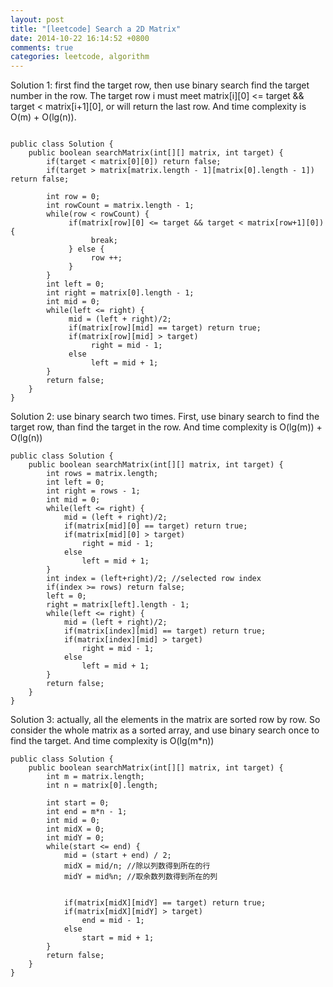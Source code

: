 ```yaml
---
layout: post
title: "[leetcode] Search a 2D Matrix"
date: 2014-10-22 16:14:52 +0800
comments: true
categories: leetcode, algorithm
---
```


Solution 1: first find the target row, then use binary search find the target number in the row. The target row i must meet matrix[i][0] <= target && target < matrix[i+1][0], or will return the last row.
And time complexity is O(m) + O(lg(n)).

```

public class Solution {
    public boolean searchMatrix(int[][] matrix, int target) {
        if(target < matrix[0][0]) return false;
        if(target > matrix[matrix.length - 1][matrix[0].length - 1]) return false;
        
        int row = 0;
        int rowCount = matrix.length - 1;
        while(row < rowCount) {
             if(matrix[row][0] <= target && target < matrix[row+1][0]) {
                  break;
             } else {
                  row ++;
             }
        }
        int left = 0;
        int right = matrix[0].length - 1;
        int mid = 0;
        while(left <= right) {
             mid = (left + right)/2;
             if(matrix[row][mid] == target) return true;
             if(matrix[row][mid] > target) 
                  right = mid - 1;
             else
                  left = mid + 1;
        }
        return false;
    }
}
```

Solution 2: use binary search two times. First, use binary search to find the target row, than find the target in the row.
And time complexity is O(lg(m)) + O(lg(n))

```
public class Solution {
    public boolean searchMatrix(int[][] matrix, int target) {
        int rows = matrix.length;
        int left = 0;
        int right = rows - 1;
        int mid = 0;
        while(left <= right) {
            mid = (left + right)/2;
            if(matrix[mid][0] == target) return true;
            if(matrix[mid][0] > target)
                right = mid - 1;
            else
                left = mid + 1;
        }
        int index = (left+right)/2; //selected row index
        if(index >= rows) return false;
        left = 0;
        right = matrix[left].length - 1;
        while(left <= right) {
            mid = (left + right)/2;
            if(matrix[index][mid] == target) return true;
            if(matrix[index][mid] > target)
                right = mid - 1;
            else
                left = mid + 1;
        }
        return false;
    }
}
```

Solution 3: actually, all the elements in the matrix are sorted row by row. So consider the whole matrix as a sorted array, and use binary search once to find the target.
And time complexity is O(lg(m*n))

```
public class Solution {
    public boolean searchMatrix(int[][] matrix, int target) {
        int m = matrix.length;
        int n = matrix[0].length;
        
        int start = 0;
        int end = m*n - 1;
        int mid = 0;
        int midX = 0;
        int midY = 0;
        while(start <= end) {
            mid = (start + end) / 2;
            midX = mid/n; //除以列数得到所在的行
            midY = mid%n; //取余数列数得到所在的列


            if(matrix[midX][midY] == target) return true;
            if(matrix[midX][midY] > target) 
                end = mid - 1;
            else
                start = mid + 1;    
        }
        return false;
    }
}
```



